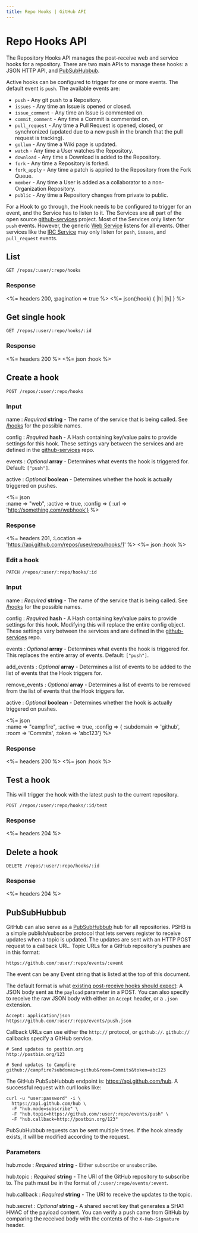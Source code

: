 ```yaml
---
title: Repo Hooks | GitHub API
---
```


# Repo Hooks API

The Repository Hooks API manages the post-receive web and service hooks
for a repository.  There are two main APIs to manage these hooks: a JSON
HTTP API, and [PubSubHubbub](#pubsubhubbub).

Active hooks can be configured to trigger for one or more events.
The default event is `push`.  The available events are:

* `push` - Any git push to a Repository.
* `issues` - Any time an Issue is opened or closed.
* `issue_comment` - Any time an Issue is commented on.
* `commit_comment` - Any time a Commit is commented on.
* `pull_request` - Any time a Pull Request is opened, closed, or
  synchronized (updated due to a new push in the branch that the pull
request is tracking).
* `gollum` - Any time a Wiki page is updated.
* `watch` - Any time a User watches the Repository.
* `download` - Any time a Download is added to the Repository.
* `fork` - Any time a Repository is forked.
* `fork_apply` - Any time a patch is applied to the Repository from the
  Fork Queue.
* `member` - Any time a User is added as a collaborator to a
  non-Organization Repository. 
* `public` - Any time a Repository changes from private to public.

For a Hook to go through, the Hook needs to be configured to trigger for
an event, and the Service has to listen to it.  The Services are all
part of the open source [github-services](https://github.com/github/github-services) project. Most of the Services only listen for `push` events.  However, the generic [Web Service](https://github.com/github/github-services/blob/master/services/web.rb) listens for all events.  Other services like the [IRC Service](https://github.com/github/github-services/blob/master/services/irc.rb) may only listen for `push`, `issues`, and `pull_request` events.  

## List

    GET /repos/:user/:repo/hooks

### Response

<%= headers 200, :pagination => true %>
<%= json(:hook) { |h| [h] } %>

## Get single hook

    GET /repos/:user/:repo/hooks/:id

### Response

<%= headers 200 %>
<%= json :hook %>

## Create a hook

    POST /repos/:user/:repo/hooks

### Input

name
: _Required_ **string** - The name of the service that is being called.
See [/hooks](https://api.github.com/hooks) for the possible names.

config
: _Required_ **hash** - A Hash containing key/value pairs to provide
settings for this hook.  These settings vary between the services and
are defined in the
[github-services](https://github.com/github/github-services) repo.

events
: _Optional_ **array** - Determines what events the hook is triggered
for.  Default: `["push"]`.

active
: _Optional_ **boolean** - Determines whether the hook is actually
triggered on pushes.

<%= json \
      :name => "web",
      :active => true,
      :config => {
        :url => 'http://something.com/webhook'}
%>

### Response

<%= headers 201,
      :Location => 'https://api.github.com/repos/user/repo/hooks/1' %>
<%= json :hook %>

### Edit a hook

    PATCH /repos/:user/:repo/hooks/:id

### Input

name
: _Required_ **string** - The name of the service that is being called.
See [/hooks](https://api.github.com/hooks) for the possible names.

config
: _Required_ **hash** - A Hash containing key/value pairs to provide
settings for this hook.  Modifying this will replace the entire config
object.  These settings vary between the services and
are defined in the
[github-services](https://github.com/github/github-services) repo.

events
: _Optional_ **array** - Determines what events the hook is triggered
for.  This replaces the entire array of events.  Default: `["push"]`.

add_events
: _Optional_ **array** - Determines a list of events to be added to the
list of events that the Hook triggers for. 

remove_events
: _Optional_ **array** - Determines a list of events to be removed from the
list of events that the Hook triggers for. 

active
: _Optional_ **boolean** - Determines whether the hook is actually
triggered on pushes.

<%= json \
      :name => "campfire",
      :active => true,
      :config => {
        :subdomain => 'github',
        :room => 'Commits',
        :token => 'abc123'}
%>

### Response

<%= headers 200 %>
<%= json :hook %>

## Test a hook

This will trigger the hook with the latest push to the current
repository.

    POST /repos/:user/:repo/hooks/:id/test

### Response

<%= headers 204 %>

## Delete a hook

    DELETE /repos/:user/:repo/hooks/:id

### Response

<%= headers 204 %>

## PubSubHubbub

GitHub can also serve as a [PubSubHubbub][pubsub] hub for all repositories.  PSHB is a simple publish/subscribe protocol that lets servers register to receive updates when a topic is updated.  The updates are sent with an HTTP POST request to a callback URL.  Topic URLs for a GitHub repository's pushes are in this format:

    https://github.com/:user/:repo/events/:event 

The event can be any Event string that is listed at the top of this
document.

The default format is what [existing post-receive hooks should
expect][post-receive]: A JSON body sent as the `payload` parameter in a
POST.  You can also specify to receive the raw JSON body with either an
`Accept` header, or a `.json` extension.

    Accept: application/json
    https://github.com/:user/:repo/events/push.json

Callback URLs can use either the `http://` protocol, or `github://`.
`github://` callbacks specify a GitHub service.

    # Send updates to postbin.org
    http://postbin.org/123

    # Send updates to Campfire
    github://campfire?subdomain=github&room=Commits&token=abc123

The GitHub PubSubHubbub endpoint is: https://api.github.com/hub.  A
successful request with curl looks like:

    curl -u "user:password" -i \
      https://api.github.com/hub \
      -F "hub.mode=subscribe" \
      -F "hub.topic=https://github.com/:user/:repo/events/push" \
      -F "hub.callback=http://postbin.org/123"

PubSubHubbub requests can be sent multiple times.  If the hook already
exists, it will be modified according to the request.

### Parameters

hub.mode
: _Required_ **string** - Either `subscribe` or `unsubscribe`.

hub.topic
: _Required_ **string** - The URI of the GitHub repository to subscribe
to.  The path must be in the format of `/:user/:repo/events/:event`.

hub.callback
: _Required_ **string** - The URI to receive the updates to the topic.

hub.secret
: _Optional_ **string** - A shared secret key that generates a SHA1 HMAC
of the payload content.  You can verify a push came from GitHub by
comparing the received body with the contents of the `X-Hub-Signature`
header.

[pubsub]: http://code.google.com/p/pubsubhubbub/
[post-receive]: http://help.github.com/post-receive-hooks/

